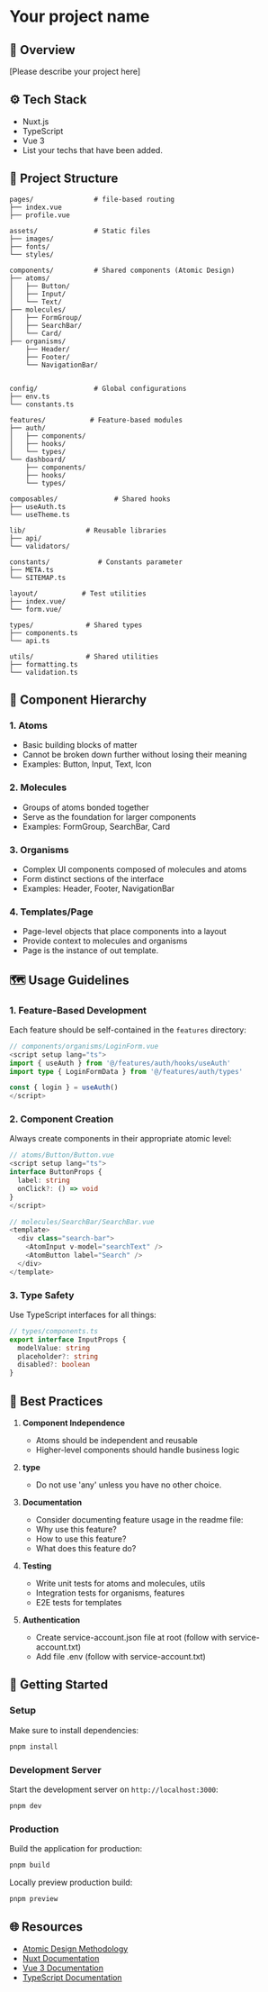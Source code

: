# Your project name

## 🚀 Overview
[Please describe your project here]

## ⚙️ Tech Stack
- Nuxt.js
- TypeScript
- Vue 3
- List your techs that have been added.

## 📁 Project Structure
```
pages/               # file-based routing
├── index.vue
├── profile.vue

assets/              # Static files
├── images/
├── fonts/
└── styles/

components/          # Shared components (Atomic Design)
├── atoms/
│   ├── Button/
│   ├── Input/
│   └── Text/
├── molecules/
│   ├── FormGroup/
│   ├── SearchBar/
│   └── Card/
├── organisms/
    ├── Header/
    ├── Footer/
    └── NavigationBar/


config/              # Global configurations
├── env.ts
└── constants.ts

features/           # Feature-based modules
├── auth/
│   ├── components/
│   ├── hooks/
│   └── types/
└── dashboard/
    ├── components/
    ├── hooks/
    └── types/

composables/              # Shared hooks
├── useAuth.ts
└── useTheme.ts

lib/               # Reusable libraries
├── api/
└── validators/

constants/            # Constants parameter
├── META.ts
└── SITEMAP.ts

layout/           # Test utilities
├── index.vue/
└── form.vue/

types/             # Shared types
├── components.ts
└── api.ts

utils/             # Shared utilities
├── formatting.ts
└── validation.ts

```

## 🌲 Component Hierarchy

### 1. Atoms
- Basic building blocks of matter
- Cannot be broken down further without losing their meaning
- Examples: Button, Input, Text, Icon

### 2. Molecules
- Groups of atoms bonded together
- Serve as the foundation for larger components
- Examples: FormGroup, SearchBar, Card

### 3. Organisms
- Complex UI components composed of molecules and atoms
- Form distinct sections of the interface
- Examples: Header, Footer, NavigationBar

### 4. Templates/Page
- Page-level objects that place components into a layout
- Provide context to molecules and organisms
- Page is the instance of out template.

## 🗺️ Usage Guidelines

### 1. Feature-Based Development
Each feature should be self-contained in the `features` directory:
```ts
// components/organisms/LoginForm.vue
<script setup lang="ts">
import { useAuth } from '@/features/auth/hooks/useAuth'
import type { LoginFormData } from '@/features/auth/types'

const { login } = useAuth()
</script>
```

### 2. Component Creation
Always create components in their appropriate atomic level:
```typescript
// atoms/Button/Button.vue
<script setup lang="ts">
interface ButtonProps {
  label: string
  onClick?: () => void
}
</script>

// molecules/SearchBar/SearchBar.vue
<template>
  <div class="search-bar">
    <AtomInput v-model="searchText" />
    <AtomButton label="Search" />
  </div>
</template>
```

### 3. Type Safety
Use TypeScript interfaces for all things:
```typescript
// types/components.ts
export interface InputProps {
  modelValue: string
  placeholder?: string
  disabled?: boolean
}
```

## 🥇 Best Practices

1. **Component Independence**
   - Atoms should be independent and reusable
   - Higher-level components should handle business logic

2. **type**
   - Do not use 'any' unless you have no other choice.

3. **Documentation**
   - Consider documenting feature usage in the readme file:
    - Why use this feature?
    - How to use this feature?
    - What does this feature do?

4. **Testing**
   - Write unit tests for atoms and molecules, utils
   - Integration tests for organisms, features
   - E2E tests for templates

5. **Authentication**
   - Create service-account.json file at root (follow with service-account.txt)
   - Add file .env (follow with service-account.txt)

## 🚥 Getting Started
### Setup

Make sure to install dependencies:

```bash
pnpm install
```

### Development Server

Start the development server on `http://localhost:3000`:

```bash
pnpm dev
```

### Production

Build the application for production:

```bash
pnpm build
```

Locally preview production build:

```bash
pnpm preview
```

## 🌐 Resources
- [Atomic Design Methodology](https://bradfrost.com/blog/post/atomic-web-design/)
- [Nuxt Documentation](https://nuxt.com/)
- [Vue 3 Documentation](https://vuejs.org/)
- [TypeScript Documentation](https://www.typescriptlang.org/)
